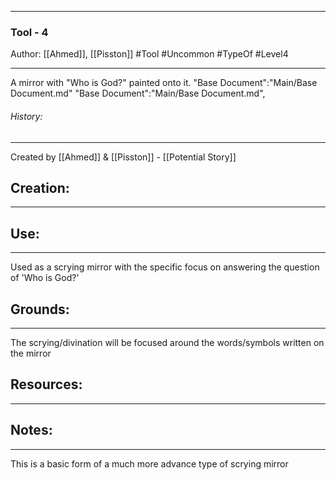 - - - 
### Tool - 4
Author: [[Ahmed]], [[Pisston]]
#Tool #Uncommon #TypeOf #Level4
- - - 
A mirror with "Who is God?" painted onto it.
"Base Document":"Main\/Base Document.md"
"Base Document":"Main\/Base Document.md",
###### History:
- - -
Created by [[Ahmed]] & [[Pisston]] - [[Potential Story]]

## Creation: 
---


## Use:
---
Used as a scrying mirror with the specific focus on answering the question of 'Who is God?'


## Grounds:
--- 
The scrying/divination will be focused around the words/symbols written on the mirror

## Resources:
- - -

## Notes:
- - - 
This is a basic form of a much more advance type of scrying mirror